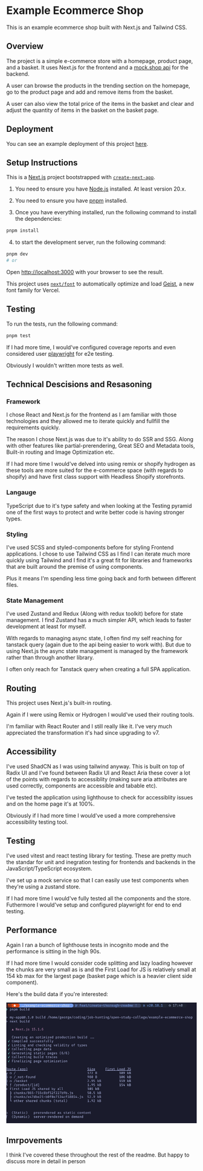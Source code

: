 # Example Ecommerce Shop

This is an example ecommerce shop built with Next.js and Tailwind CSS.

## Overview

The project is a simple e-commerce store with a homepage, product page, and a basket. It uses Next.js for the frontend and a [mock.shop api](https://mock.shop) for the backend.

A user can browse the products in the trending section on the homepage, go to the product page and add and remove items from the basket.

A user can also view the total price of the items in the basket and clear and adjust the quantity of items in the basket on the basket page.

## Deployment

You can see an example deployment of this project [here](https://example-ecommerce-shop.vercel.app/).

## Setup Instructions

This is a [Next.js](https://nextjs.org) project bootstrapped with [`create-next-app`](https://nextjs.org/docs/app/api-reference/cli/create-next-app).

1. You need to ensure you have [Node.js](https://nodejs.org/en/download/) installed. At least version 20.x.

2. You need to ensure you have [pnpm](https://pnpm.io/) installed.

3. Once you have everything installed, run the following command to install the dependencies:

```bash
pnpm install
```

4. to start the development server, run the following command:

```bash
pnpm dev
# or
```

Open [http://localhost:3000](http://localhost:3000) with your browser to see the result.

This project uses [`next/font`](https://nextjs.org/docs/app/building-your-application/optimizing/fonts) to automatically optimize and load [Geist](https://vercel.com/font), a new font family for Vercel.

## Testing

To run the tests, run the following command:

```bash
pnpm test
```

If I had more time, I would've configured coverage reports and even considered user [playwright](https://playwright.dev/) for e2e testing.

Obviously I wouldn't written more tests as well.

## Technical Descisions and Resasoning

### Framework

I chose React and Next.js for the frontend as I am familiar with those technologies and they allowed me to iterate quickly and fullfill the requirements quickly.

The reason I chose Next.js was due to it's ability to do SSR and SSG. Along with other features like partial-prerendering, Great SEO and Metadata tools, Built-in routing and Image Optimization etc.

If I had more time I would've delved into using remix or shopify hydrogen as these tools are more suited for the e-commerce space (with regards to shopify) and have first class support with Headless Shopify storefronts.

### Langauge

TypeScript due to it's type safety and when looking at the Testing pyramid one of the first ways to protect and write better code is having stronger types.

### Styling

I've used SCSS and styled-components before for styling Frontend applications. I chose to use Tailwind CSS as I find I can iterate much more quickly using Tailwind and I find it's a great fit for libraries and frameworks that are built around the premise of using components.

Plus it means I'm spending less time going back and forth between different files.

### State Management

I've used Zustand and Redux (Along with redux toolkit) before for state management. I find Zustand has a much simpler API, which leads to faster development at least for myself. 

With regards to managing async state, I often find my self reaching for tanstack query (again due to the api being easier to work with). But due to using Next.js the async state management is managed by the framework rather than through another library.

I often only reach for Tanstack query when creating a full SPA application.

## Routing

This project uses Next.js's built-in routing.

Again if I were using Remix or Hydrogen I would've used their routing tools.

I'm familiar with React Router and I still really like it. I've very much appreciated the transformation it's had since upgrading to v7.

## Accessibility

I've used ShadCN as I was using tailwind anyway. This is built on top of Radix UI and I've found between Radix UI and React Aria these cover a lot of the points with regards to accessiblity (making sure aria attributes are used correctly, components are accessible and tabable etc).

I've tested the application using lighthouse to check for accessiblity issues and on the home page it's at 100%.

Obviously if I had more time I would've used a more comprehensive accessibility testing tool.

## Testing

I've used vitest and react testing library for testing. These are pretty much the standar for unit and inegration testing for frontends and backends in the JavaScript/TypeScript ecosystem.

I've set up a mock service so that I can easily use test components when they're using a zustand store.

If I had more time I would've fully tested all the components and the store. Futhermore I would've setup and configured playwright for end to end testing.

## Performance

Again I ran a bunch of lighthouse tests in incognito mode and the performance is sitting in the high 90s.

If I had more time I would consider code splitting and lazy loading however the chunks are very small as is and the First Load for JS is relatively small at 154 kb max for the largest page (basket page which is a heavier client side component).

Here's the build data if you're interested:

![next-build-info](./README_ASSETS/next-build-info.png)


## Imrpovements

I think I've covered these throughout the rest of the readme. But happy to discuss more in detail in person